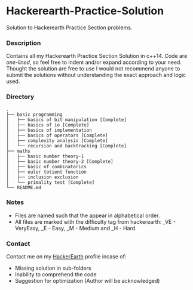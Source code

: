 # Hackerearth-Practice-Solution
Solution to Hackerearth Practice Section problems.

### Description
Contains all my Hackerearth Practice Section Solution in c++14. Code are *one-lined*, so feel free to indent and/or expand according to your need. Thought the solution are free to use I would not recommend anyone to submit the solutions without understanding the exact approach and logic used.

### Directory
```
.
├── basic programming
│   ├── basics of bit manipulation [Complete]
│   ├── basics of io [Complete]
│   ├── basics of implementation
│   ├── basics of operators [Complete]
│   ├── complexity analysis [Complete]
│   └── recursion and backtracking [Complete]
├── maths
│   ├── basic number theory-1
│   ├── basic number theory-2 [Complete]
│   ├── basic of combinatorics
│   ├── euler totient function
│   ├── inclusion exclusion
│   └── primality test [Complete]
└── README.md
```

### Notes
* Files are named such that the appear in alphabetical order.
* All files are marked with the difficulty tag from hackerearth: \_VE - VeryEasy, \_E - Easy, \_M - Medium and \_H - Hard

### Contact
Contact me on my [HackerEarth](https://www.hackerearth.com/@ninilo97) profile incase of:
* Missing solution in sub-folders
* Inability to comprehend the code
* Suggestion for optimization (Author will be acknowledged)

